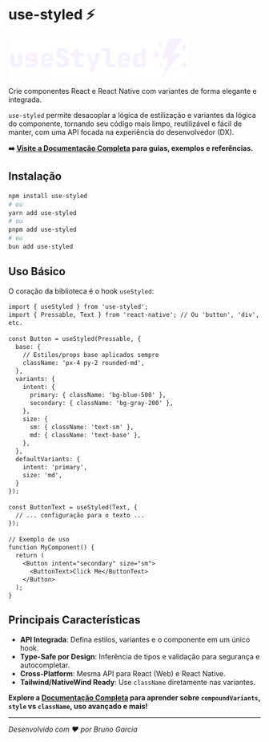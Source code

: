 # use-styled ⚡️

![use-styled logo](./assets/logo.png)

Crie componentes React e React Native com variantes de forma elegante e integrada.

`use-styled` permite desacoplar a lógica de estilização e variantes da lógica do componente, tornando seu código mais limpo, reutilizável e fácil de manter, com uma API focada na experiência do desenvolvedor (DX).

**➡️ [Visite a Documentação Completa](https://use-styled-docs.vercel.app/) para guias, exemplos e referências.**

## Instalação

```bash
npm install use-styled
# ou
yarn add use-styled
# ou
pnpm add use-styled
# ou
bun add use-styled
```

## Uso Básico

O coração da biblioteca é o hook `useStyled`:

```tsx
import { useStyled } from 'use-styled';
import { Pressable, Text } from 'react-native'; // Ou 'button', 'div', etc.

const Button = useStyled(Pressable, {
  base: {
    // Estilos/props base aplicados sempre
    className: 'px-4 py-2 rounded-md',
  },
  variants: {
    intent: {
      primary: { className: 'bg-blue-500' },
      secondary: { className: 'bg-gray-200' },
    },
    size: {
      sm: { className: 'text-sm' },
      md: { className: 'text-base' },
    },
  },
  defaultVariants: {
    intent: 'primary',
    size: 'md',
  }
});

const ButtonText = useStyled(Text, {
  // ... configuração para o texto ...
});

// Exemplo de uso
function MyComponent() {
  return (
    <Button intent="secondary" size="sm">
      <ButtonText>Click Me</ButtonText>
    </Button>
  );
}
```

## Principais Características

*   **API Integrada**: Defina estilos, variantes e o componente em um único hook.
*   **Type-Safe por Design**: Inferência de tipos e validação para segurança e autocompletar.
*   **Cross-Platform**: Mesma API para React (Web) e React Native.
*   **Tailwind/NativeWind Ready**: Use `className` diretamente nas variantes.

**Explore a [Documentação Completa](https://use-styled-docs.vercel.app/) para aprender sobre `compoundVariants`, `style` vs `className`, uso avançado e mais!**

---

*Desenvolvido com ❤️ por Bruno Garcia*
